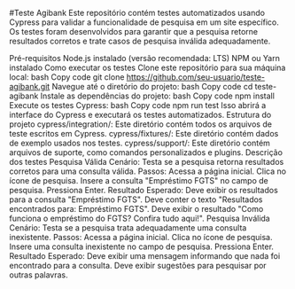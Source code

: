 #Teste Agibank
Este repositório contém testes automatizados usando Cypress para validar a funcionalidade de pesquisa em um site específico. Os testes foram desenvolvidos para garantir que a pesquisa retorne resultados corretos e trate casos de pesquisa inválida adequadamente.

Pré-requisitos
Node.js instalado (versão recomendada: LTS)
NPM ou Yarn instalado
Como executar os testes
Clone este repositório para sua máquina local:
bash
Copy code
git clone https://github.com/seu-usuario/teste-agibank.git
Navegue até o diretório do projeto:
bash
Copy code
cd teste-agibank
Instale as dependências do projeto:
bash
Copy code
npm install
Execute os testes Cypress:
bash
Copy code
npm run test
Isso abrirá a interface do Cypress e executará os testes automatizados.
Estrutura do projeto
cypress/integration/: Este diretório contém todos os arquivos de teste escritos em Cypress.
cypress/fixtures/: Este diretório contém dados de exemplo usados nos testes.
cypress/support/: Este diretório contém arquivos de suporte, como comandos personalizados e plugins.
Descrição dos testes
Pesquisa Válida
Cenário: Testa se a pesquisa retorna resultados corretos para uma consulta válida.
Passos:
Acessa a página inicial.
Clica no ícone de pesquisa.
Insere a consulta "Empréstimo FGTS" no campo de pesquisa.
Pressiona Enter.
Resultado Esperado:
Deve exibir os resultados para a consulta "Empréstimo FGTS".
Deve conter o texto "Resultados encontrados para: Empréstimo FGTS".
Deve exibir o resultado "Como funciona o empréstimo do FGTS? Confira tudo aqui!".
Pesquisa Inválida
Cenário: Testa se a pesquisa trata adequadamente uma consulta inexistente.
Passos:
Acessa a página inicial.
Clica no ícone de pesquisa.
Insere uma consulta inexistente no campo de pesquisa.
Pressiona Enter.
Resultado Esperado:
Deve exibir uma mensagem informando que nada foi encontrado para a consulta.
Deve exibir sugestões para pesquisar por outras palavras.